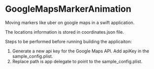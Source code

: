 # GoogleMapsMarkerAnimation
Moving markers like uber on google maps in a swift application.

The locations information is stored in coordinates.json file.

Steps to be performed before running building the applicaiton:
1. Generate a new api key for the Google Maps API. Add apiKey in the sample_config.plist.
2. Replace path is app delegate to point to the sample_config.plist.

